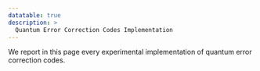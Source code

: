 ```yaml
---
datatable: true
description: >
  Quantum Error Correction Codes Implementation
---
```


We report in this page every experimental implementation of quantum error correction codes.